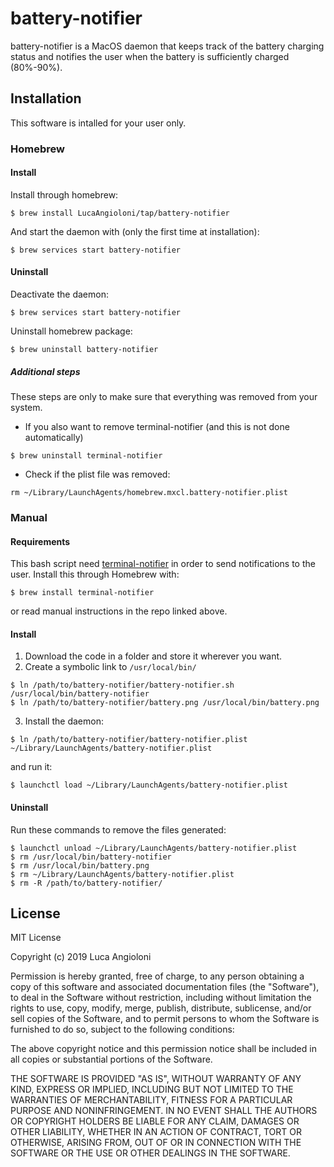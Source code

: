 # battery-notifier
battery-notifier is a MacOS daemon that keeps track of the battery charging status and notifies the user when the battery is sufficiently charged (80%-90%).

## Installation

This software is intalled for your user only.

### Homebrew

#### Install

Install through homebrew:

```
$ brew install LucaAngioloni/tap/battery-notifier
```

And start the daemon with (only the first time at installation):

```
$ brew services start battery-notifier
```

#### Uninstall

Deactivate the daemon:

```
$ brew services start battery-notifier
```

Uninstall homebrew package:

```
$ brew uninstall battery-notifier
```

##### Additional steps
These steps are only to make sure that everything was removed from your system.

- If you also want to remove terminal-notifier (and this is not done automatically)

```
$ brew uninstall terminal-notifier
```

- Check if the plist file was removed:
```
rm ~/Library/LaunchAgents/homebrew.mxcl.battery-notifier.plist
```

### Manual

#### Requirements

This bash script need [terminal-notifier](https://github.com/julienXX/terminal-notifier) in order to send notifications to the user. Install this through Homebrew with:
```
$ brew install terminal-notifier
```
or read manual instructions in the repo linked above.

#### Install

1. Download the code in a folder and store it wherever you want.
2. Create a symbolic link to `/usr/local/bin/`
```
$ ln /path/to/battery-notifier/battery-notifier.sh /usr/local/bin/battery-notifier
$ ln /path/to/battery-notifier/battery.png /usr/local/bin/battery.png
```
3. Install the daemon:
```
$ ln /path/to/battery-notifier/battery-notifier.plist ~/Library/LaunchAgents/battery-notifier.plist
```
and run it:
```
$ launchctl load ~/Library/LaunchAgents/battery-notifier.plist
```

#### Uninstall
Run these commands to remove the files generated:
```
$ launchctl unload ~/Library/LaunchAgents/battery-notifier.plist
$ rm /usr/local/bin/battery-notifier
$ rm /usr/local/bin/battery.png
$ rm ~/Library/LaunchAgents/battery-notifier.plist
$ rm -R /path/to/battery-notifier/
```

## License

MIT License

Copyright (c) 2019 Luca Angioloni

Permission is hereby granted, free of charge, to any person obtaining a copy
of this software and associated documentation files (the "Software"), to deal
in the Software without restriction, including without limitation the rights
to use, copy, modify, merge, publish, distribute, sublicense, and/or sell
copies of the Software, and to permit persons to whom the Software is
furnished to do so, subject to the following conditions:

The above copyright notice and this permission notice shall be included in all
copies or substantial portions of the Software.

THE SOFTWARE IS PROVIDED "AS IS", WITHOUT WARRANTY OF ANY KIND, EXPRESS OR
IMPLIED, INCLUDING BUT NOT LIMITED TO THE WARRANTIES OF MERCHANTABILITY,
FITNESS FOR A PARTICULAR PURPOSE AND NONINFRINGEMENT. IN NO EVENT SHALL THE
AUTHORS OR COPYRIGHT HOLDERS BE LIABLE FOR ANY CLAIM, DAMAGES OR OTHER
LIABILITY, WHETHER IN AN ACTION OF CONTRACT, TORT OR OTHERWISE, ARISING FROM,
OUT OF OR IN CONNECTION WITH THE SOFTWARE OR THE USE OR OTHER DEALINGS IN THE
SOFTWARE.
